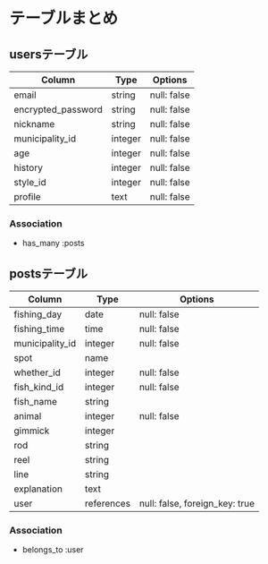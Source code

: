 # テーブルまとめ

## usersテーブル

| Column             | Type    | Options     |
| ------------------ | ------- | ----------- |
| email              | string  | null: false |
| encrypted_password | string  | null: false |
| nickname           | string  | null: false |
| municipality_id    | integer | null: false |
| age                | integer | null: false |
| history            | integer | null: false |
| style_id           | integer | null: false |
| profile            | text    | null: false |

### Association

- has_many :posts

## postsテーブル

| Column           | Type       | Options                        |
| ---------------- | ---------- | ------------------------------ |
| fishing_day      | date       | null: false                    |
| fishing_time     | time       | null: false                    |
| municipality_id  | integer    | null: false                    |
| spot             | name       |                                |
| whether_id       | integer    | null: false                    |
| fish_kind_id     | integer    | null: false                    |
| fish_name        | string     |                                |
| animal           | integer    | null: false                    |
| gimmick          | integer    |                                |
| rod              | string     |                                |
| reel             | string     |                                |
| line             | string     |                                |
| explanation      | text       |                                |
| user             | references | null: false, foreign_key: true |

### Association

- belongs_to :user

